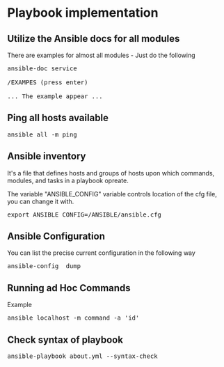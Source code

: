 # Playbook implementation

## Utilize the Ansible docs for all modules
There are examples for almost all modules - Just do the following
<pre>
ansible-doc service

/EXAMPES (press enter)

... The example appear ...
</pre> 


## Ping all hosts available
<pre>
ansible all -m ping
</pre>


## Ansible inventory
It's a file that defines hosts and groups of hosts upon which commands, modules, and tasks in a playbook opreate. 

The variable "ANSIBLE_CONFIG" variable controls location of the cfg file, you can change it with.
<pre>
export ANSIBLE_CONFIG=/ANSIBLE/ansible.cfg
</pre>

## Ansible Configuration
You can list the precise current configuration in the following way
<pre>
ansible-config  dump
</pre>

## Running ad Hoc Commands
Example
<pre>
ansible localhost -m command -a 'id'
</pre>

## Check syntax of playbook
<pre>
ansible-playbook about.yml --syntax-check
</pre>

